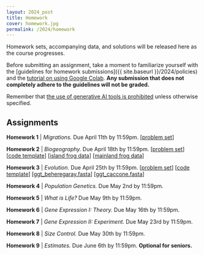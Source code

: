 ```yaml
---
layout: 2024_post
title: Homework
cover: homework.jpg
permalink: /2024/homework
---
```


Homework sets, accompanying data, and solutions will be released here as the course progresses.

Before submitting an assignment, take a moment to familiarize yourself with the [guidelines for homework submissions]({{ site.baseurl }}/2024/policies) and the [tutorial on using Google Colab](https://colab.research.google.com/drive/1fq_HaiuYb1L18uGcoA3eGs6taiUafR-6?usp=sharing). **Any submission that does not completely adhere to the guidelines will not be graded.**

Remember that [the use of generative AI tools is prohibited](https://bi1.caltech.edu/2024/policies) unless otherwise specified.

## Assignments

**Homework 1** \| *Migrations.* Due April 11th by 11:59pm.
[[problem set](https://www.dropbox.com/scl/fi/pglst9eeue26ulf3bjf6t/hw1_migrations_PROBLEMS.pdf?rlkey=33gl872qkdgoiyu9jj7l6d0kk&dl=0)]

**Homework 2** \| *Biogeography.* Due April 18th by 11:59pm.
[[problem set](https://www.dropbox.com/scl/fi/ne55gistfls0zhpaxt4fe/hw2_biogeography_PROBLEMS.pdf?rlkey=irneicn3sbiq240hwad4rqv2r&dl=0)]
[[code template](https://colab.research.google.com/drive/11lmLRkptBAO6S09NvbB096zDo19E5TqW?usp=sharing)]
[[island frog data](http://rpdata.caltech.edu/courses/bi1_2023/homework/wk2_biogeography/frogs_st.txt)]
[[mainland frog data](http://rpdata.caltech.edu/courses/bi1_2023/homework/wk2_biogeography/frogs_africa.txt)]

**Homework 3** \| *Evolution.* Due April 25th by 11:59pm.
[[problem set](https://www.dropbox.com/scl/fi/4ixu9ue0dlik4ua41qgcf/hw3_deeptime_PROBLEMS.pdf?rlkey=3q7btesaa1fpniz7ot93wb7bt&st=ivij8jh4&dl=0)]
[[code template](https://colab.research.google.com/drive/1qkfwXfMWgyejetTpttHH4SuDjZvV4BgT?usp=sharing)]
[[ggt_beheregaray.fasta](http://rpdata.caltech.edu/courses/bi1_2023/homework/wk3_deeptime/ggt_beheregaray.fasta)]
[[ggt_caccone.fasta](http://rpdata.caltech.edu/courses/bi1_2023/homework/wk3_deeptime/ggt_caccone.fasta)]

**Homework 4** \| *Population Genetics.* Due May 2nd by 11:59pm. 

**Homework 5** \| *What is Life?* Due May 9th by 11:59pm.

**Homework 6** \| *Gene Expression I: Theory.* Due May 16th by 11:59pm.

**Homework 7** \| *Gene Expression II: Experiment.* Due May 23rd by 11:59pm.

**Homework 8** \| *Size Control.* Due May 30th by 11:59pm.

**Homework 9** \| *Estimates.* Due June 6th by 11:59pm. **Optional for seniors.** 
